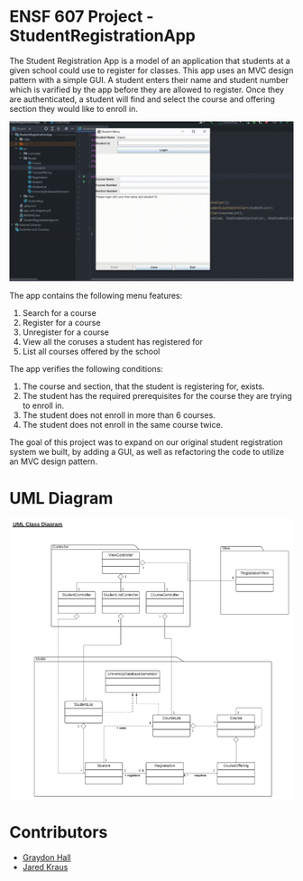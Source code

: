 # ENSF 607 Project - StudentRegistrationApp

The Student Registration App is a model of an 
application that students at a given school could use to 
register for classes. This app uses an MVC design 
pattern with a simple GUI. A student enters their name 
and student number which is varified by the app before they are allowed to register. 
Once they are authenticated, a student will find and select the course and offering section they 
would like to enroll in.<br>

![StudentRegistrationExample](StudentRegistrationApp.gif)

The app contains the following menu features:
1. Search for a course
2. Register for a course
3. Unregister for a course
4. View all the coruses a student has registered for
5. List all courses offered by the school

The app verifies the following conditions:
1. The course and section, that the student is registering for, exists.
2. The student has the required prerequisites for the course they are trying to enroll in.
3. The student does not enroll in more than 6 courses.
4. The student does not enroll in the same course twice.

The goal of this project was to expand on our original student registration system we 
built, by adding a GUI, as well as refactoring the code to utilize an MVC design pattern.

# UML Diagram
![](UMLDiagram.png)

# Contributors
* [Graydon Hall](https://github.com/GraydonHall42)
* [Jared Kraus](https://github.com/JaredKraus)
